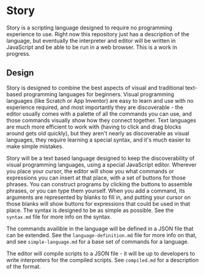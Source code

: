 # Story
Story is a scripting language designed to require no programming experience to use. Right now this repository just has a description of the language, but eventually the interpreter and editor will be written in JavaScript and be able to be run in a web browser. This is a work in progress.

## Design

Story is designed to combine the best aspects of visual and traditional text-based programming languages for beginners. Visual programming languages (like Scratch or App Inventor) are easy to learn and use with no experience required, and most importantly they are discoverable - the editor usually comes with a palette of all the commands you can use, and those commands visually show how they connect together. Text languages are much more efficient to work with (having to click and drag blocks around gets old quickly), but they aren't nearly as discoverable as visual languages, they require learning a special syntax, and it's much easier to make simple mistakes.

Story will be a text based language designed to keep the discoverability of visual programming languages, using a special JavaScript editor. Wherever you place your cursor, the editor will show you what commands or expressions you can insert at that place, with a set of buttons for those phrases. You can construct programs by clicking the buttons to assemble phrases, or you can type them yourself. When you add a command, its arguments are represented by blanks to fill in, and putting your cursor on those blanks will show buttons for expressions that could be used in that place. The syntax is designed to be as simple as possible. See the `syntax.md` file for more info on the syntax.

The commands availible in the language will be defined in a JSON file that can be extended. See the `language-definition.md` file for more info on that, and see `simple-language.md` for a base set of commands for a language.

The editor will compile scripts to a JSON file - it will be up to developers to write interpreters for the compiled scripts. See `compiled.md` for a description of the format.

